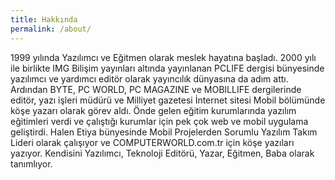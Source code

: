 ```yaml
---
title: Hakkında
permalink: /about/
---
```


1999 yılında Yazılımcı ve Eğitmen olarak meslek hayatına başladı. 2000 yılı ile birlikte IMG Bilişim yayınları altında yayınlanan PCLIFE dergisi bünyesinde yazılımcı ve yardımcı editör olarak yayıncılık dünyasına da adım attı. Ardından BYTE, PC WORLD, PC MAGAZINE ve MOBILLIFE dergilerinde editör, yazı işleri müdürü ve Milliyet gazetesi İnternet sitesi Mobil bölümünde köşe yazarı olarak görev aldı. Önde gelen eğitim kurumlarında yazılım eğitimleri verdi ve çalıştığı kurumlar için pek çok web ve mobil uygulama geliştirdi. Halen Etiya bünyesinde Mobil Projelerden Sorumlu Yazılım Takım Lideri olarak çalışıyor ve COMPUTERWORLD.com.tr için köşe yazıları yazıyor. Kendisini Yazılımcı, Teknoloji Editörü, Yazar, Eğitmen, Baba olarak tanımlıyor.